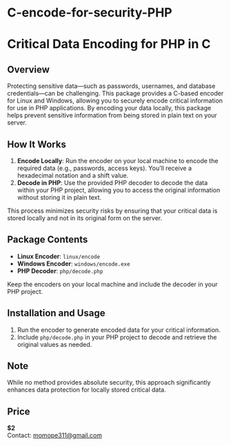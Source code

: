 # C-encode-for-security-PHP

# Critical Data Encoding for PHP in C

## Overview

Protecting sensitive data—such as passwords, usernames, and database credentials—can be challenging. This package provides a C-based encoder for Linux and Windows, allowing you to securely encode critical information for use in PHP applications. By encoding your data locally, this package helps prevent sensitive information from being stored in plain text on your server.

## How It Works

1. **Encode Locally**: Run the encoder on your local machine to encode the required data (e.g., passwords, access keys). You’ll receive a hexadecimal notation and a shift value.
2. **Decode in PHP**: Use the provided PHP decoder to decode the data within your PHP project, allowing you to access the original information without storing it in plain text.

This process minimizes security risks by ensuring that your critical data is stored locally and not in its original form on the server.

## Package Contents

- **Linux Encoder**: `linux/encode`
- **Windows Encoder**: `windows/encode.exe`
- **PHP Decoder**: `php/decode.php`

Keep the encoders on your local machine and include the decoder in your PHP project.

## Installation and Usage

1. Run the encoder to generate encoded data for your critical information.
2. Include `php/decode.php` in your PHP project to decode and retrieve the original values as needed.

## Note

While no method provides absolute security, this approach significantly enhances data protection for locally stored critical data.

## Price

**$2**  
Contact: momope311@gmail.com
